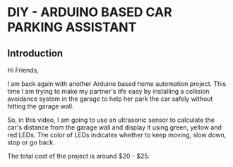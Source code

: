 # DIY - ARDUINO BASED CAR PARKING ASSISTANT

Introduction
----------------

Hi Friends,

I am back again with another Arduino based home automation project. This time I am trying to make my partner's life easy by installing a collision avoidance system in the garage to help her park the car safely without hitting the garage wall.

So, in this video, I am going to use an ultrasonic sensor to calculate the car's distance from the garage wall and display it using green, yellow and red LEDs. The color of LEDs indicates whether to keep moving, slow down, stop or go back.

The total cost of the project is around $20 - $25.
